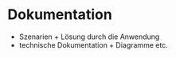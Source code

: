 # Dokumentation
* Szenarien + Lösung durch die Anwendung
* technische Dokumentation + Diagramme etc.